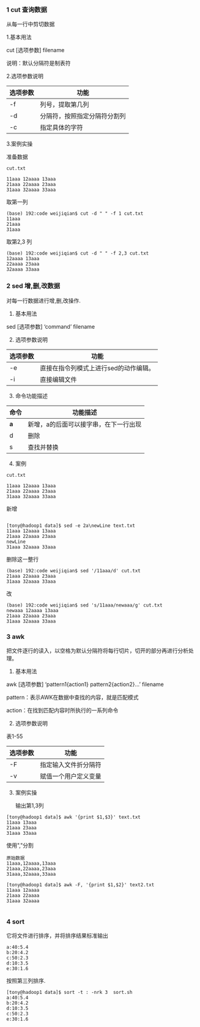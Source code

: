 ### 1 cut 查询数据

从每一行中剪切数据

1.基本用法

cut [选项参数]  filename

说明：默认分隔符是制表符

2.选项参数说明

| 选项参数 | 功能                         |
| -------- | ---------------------------- |
| -f       | 列号，提取第几列             |
| -d       | 分隔符，按照指定分隔符分割列 |
| -c       | 指定具体的字符               |

3.案例实操

准备数据

```shell
cut.txt

11aaa 12aaaa 13aaa
21aaa 22aaaa 23aaa
31aaa 32aaaa 33aaa
```

取第一列

```shell
(base) 192:code weijiqian$ cut -d " " -f 1 cut.txt
11aaa
21aaa
31aaa
```

取第2,3 列

```shell
(base) 192:code weijiqian$ cut -d " " -f 2,3 cut.txt
12aaaa 13aaa
22aaaa 23aaa
32aaaa 33aaa
```



### 2 sed 增,删,改数据

对每一行数据进行增,删,改操作.

1. 基本用法

sed [选项参数]  ‘command’  filename

2. 选项参数说明

| 选项参数 | 功能                                  |
| -------- | ------------------------------------- |
| -e       | 直接在指令列模式上进行sed的动作编辑。 |
| -i       | 直接编辑文件                          |

3. 命令功能描述

| 命令  | 功能描述                              |
| ----- | ------------------------------------- |
| **a** | 新增，a的后面可以接字串，在下一行出现 |
| d     | 删除                                  |
| s     | 查找并替换                            |

4. 案例

```shell
cut.txt 

11aaa 12aaaa 13aaa
21aaa 22aaaa 23aaa
31aaa 32aaaa 33aaa
```

新增

```shell

[tony@hadoop1 data]$ sed -e 2a\newLine text.txt 
11aaa 12aaaa 13aaa
21aaa 22aaaa 23aaa
newLine
31aaa 32aaaa 33aaa

```

删除这一整行

```shell
(base) 192:code weijiqian$ sed '/11aaa/d' cut.txt
21aaa 22aaaa 23aaa
31aaa 32aaaa 33aaa
```

改

```shell
(base) 192:code weijiqian$ sed 's/11aaa/newaaa/g' cut.txt
newaaa 12aaaa 13aaa
21aaa 22aaaa 23aaa
31aaa 32aaaa 33aaa
```

### 3 awk

把文件逐行的读入，以空格为默认分隔符将每行切片，切开的部分再进行分析处理。

1. 基本用法

awk [选项参数] ‘pattern1{action1} pattern2{action2}...’ filename

pattern：表示AWK在数据中查找的内容，就是匹配模式

action：在找到匹配内容时所执行的一系列命令

2. 选项参数说明

表1-55

| 选项参数 | 功能                 |
| -------- | -------------------- |
| -F       | 指定输入文件折分隔符 |
| -v       | 赋值一个用户定义变量 |

3. 案例实操

   输出第1,3列

```shell
[tony@hadoop1 data]$ awk '{print $1,$3}' text.txt 
11aaa 13aaa
21aaa 23aaa
31aaa 33aaa
```

使用","分割

```
原始数据
11aaa,12aaaa,13aaa
21aaa,22aaaa,23aaa
31aaa,32aaaa,33aaa

[tony@hadoop1 data]$ awk -F, '{print $1,$2}' text2.txt 
11aaa 12aaaa
21aaa 22aaaa
31aaa 32aaaa


```

### 4 sort

它将文件进行排序，并将排序结果标准输出



```shell
a:40:5.4
b:20:4.2
c:50:2.3
d:10:3.5
e:30:1.6

```

按照第三列排序.

```shell
[tony@hadoop1 data]$ sort -t : -nrk 3  sort.sh
a:40:5.4
b:20:4.2
d:10:3.5
c:50:2.3
e:30:1.6

```

